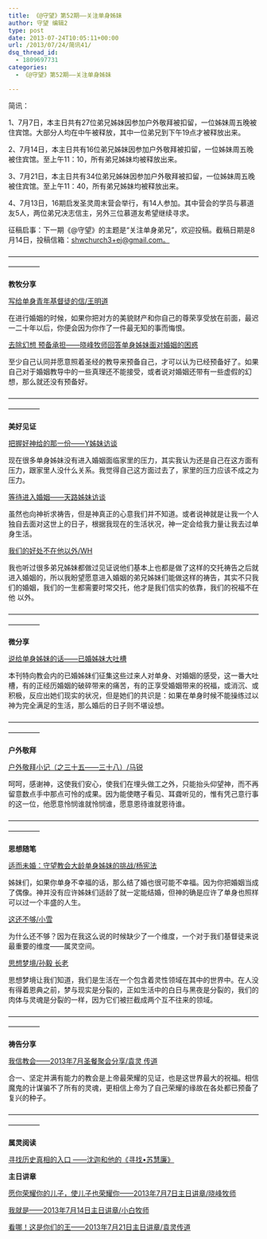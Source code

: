 ```yaml
---
title: 《@守望》第52期——关注单身姊妹
author: 守望 编辑2
type: post
date: 2013-07-24T10:05:11+00:00
url: /2013/07/24/简讯41/
dsq_thread_id:
  - 1809697731
categories:
  - 《@守望》第52期——关注单身姊妹

---
```

简讯： 

1、7月7日，本主日共有27位弟兄姊妹因参加户外敬拜被扣留，一位姊妹周五晚被住宾馆。大部分人均在中午被释放，其中一位弟兄到下午19点才被释放出来。 

2、7月14日，本主日共有16位弟兄姊妹因参加户外敬拜被扣留，一位姊妹周五晚被住宾馆。至上午11：10，所有弟兄姊妹均被释放出来。 

3、7月21日，本主日共有34位弟兄姊妹因参加户外敬拜被扣留，一位姊妹周五晚被住宾馆。至上午11：40，所有弟兄姊妹均被释放出来。 

4、7月13日，16期启发圣灵周末营会举行，有14人参加。其中营会的学员与慕道友5人，两位弟兄决志信主，另外三位慕道友希望继续寻求。 

征稿启事：下一期《@守望》的主题是&ldquo;关注单身弟兄&rdquo;，欢迎投稿。截稿日期是8月14日，投稿信箱：<span style="text-decoration: underline;"><a href="mailto:shwchurch3+ej@gmail.com。">shwchurch3+ej@gmail.com。</a></span> 

<span style="line-height: 20.7999992370605px;">&#8212;&#8212;&#8212;&#8212;&#8212;&#8212;&#8212;&#8212;&#8212;&#8212;&#8212;&#8212;&#8212;&#8212;&#8212;&#8212;&#8212;&#8212;&#8212;&#8212;&#8212;&#8212;&#8212;&#8212;&#8212;&#8212;&#8212;&#8212;&#8212;&#8212;&#8212;&#8212;&#8212;&#8212;&#8212;&#8212;&#8212;&#8212;&#8212;&#8212;&#8211;</span> 

**教牧分享** 

[写给单身青年基督徒的信/王明道][1]
	  
在进行婚姻的时候，如果你把对方的美貌财产和你自己的尊荣享受放在前面，最迟一二十年以后，你便会因为你作了一件最无知的事而悔恨。 

[去除幻想 预备承担&mdash;&mdash;晓峰牧师回答单身姊妹面对婚姻的困惑][2]
	  
至少自己认同并愿意照着圣经的教导来预备自己，才可以认为已经预备好了。如果自己对于婚姻教导中的一些真理还不能接受，或者说对婚姻还带有一些虚假的幻想，那么就还没有预备好。 

<span style="line-height: 20.7999992370605px;">&#8212;&#8212;&#8212;&#8212;&#8212;&#8212;&#8212;&#8212;&#8212;&#8212;&#8212;&#8212;&#8212;&#8212;&#8212;&#8212;&#8212;&#8212;&#8212;&#8212;&#8212;&#8212;&#8212;&#8212;&#8212;&#8212;&#8212;&#8212;&#8212;&#8212;&#8212;&#8212;&#8212;&#8212;&#8212;&#8212;&#8212;&#8212;&#8212;&#8212;&#8211;</span> 

**美好见证** 

[把握好神给的那一份&mdash;&mdash;Y姊妹访谈][3]
	  
现在很多单身姊妹没有进入婚姻面临家里的压力，其实我认为还是自己在这方面有压力，跟家里人没什么关系。我觉得自己这方面过去了，家里的压力应该不成之为压力。 

[等待进入婚姻&mdash;&mdash;天路姊妹访谈][4]
	  
虽然也向神祈求祷告，但是神真正的心意我们并不知道。或者说神就是让我一个人独自去面对这世上的日子，根据我现在的生活状况，神一定会给我力量让我去过单身生活。 

[我们的好处不在他以外/WH][5]
	  
我也听过很多弟兄姊妹都做过见证说他们基本上也都是做了这样的交托祷告之后就进入婚姻的，所以我盼望愿意进入婚姻的弟兄姊妹们能做这样的祷告，其实不只我们的婚姻，我们的一生都需要时常交托，他才是我们信实的依靠，我们的祝福不在他 以外。&nbsp; 

<span style="line-height: 20.7999992370605px;">&#8212;&#8212;&#8212;&#8212;&#8212;&#8212;&#8212;&#8212;&#8212;&#8212;&#8212;&#8212;&#8212;&#8212;&#8212;&#8212;&#8212;&#8212;&#8212;&#8212;&#8212;&#8212;&#8212;&#8212;&#8212;&#8212;&#8212;&#8212;&#8212;&#8212;&#8212;&#8212;&#8212;&#8212;&#8212;&#8212;&#8212;&#8212;&#8212;&#8212;&#8211;</span> 

**微分享** 

[说给单身姊妹的话&mdash;&mdash;已婚姊妹大吐槽][6]
	  
本刊特向教会内的已婚姊妹们征集这些过来人对单身、对婚姻的感受，这一番大吐槽，有的正经历婚姻的破碎带来的痛苦，有的正享受婚姻带来的祝福，或消沉、或积极，反应出她们现实的状况，但是她们的共识是：如果在单身时候不能操练过以神为完全满足的生活，那么婚后的日子则不堪设想。 

<span style="line-height: 20.7999992370605px;">&#8212;&#8212;&#8212;&#8212;&#8212;&#8212;&#8212;&#8212;&#8212;&#8212;&#8212;&#8212;&#8212;&#8212;&#8212;&#8212;&#8212;&#8212;&#8212;&#8212;&#8212;&#8212;&#8212;&#8212;&#8212;&#8212;&#8212;&#8212;&#8212;&#8212;&#8212;&#8212;&#8212;&#8212;&#8212;&#8212;&#8212;&#8212;&#8212;&#8212;&#8211;</span> 

**户外敬拜** 

[户外敬拜小记（之三十五&mdash;&mdash;三十八）/马锐][7]
	  
呵呵，感谢神，这使我们安心，使我们在埋头做工之外，只能抬头仰望神，而不再留意数点手中那点可怜的成果。因为能使瞎子看见、耳聋听见的，惟有凭己意行事的这一位，他愿意怜悯谁就怜悯谁，愿意恩待谁就恩待谁。 

<span style="line-height: 20.7999992370605px;">&#8212;&#8212;&#8212;&#8212;&#8212;&#8212;&#8212;&#8212;&#8212;&#8212;&#8212;&#8212;&#8212;&#8212;&#8212;&#8212;&#8212;&#8212;&#8212;&#8212;&#8212;&#8212;&#8212;&#8212;&#8212;&#8212;&#8212;&#8212;&#8212;&#8212;&#8212;&#8212;&#8212;&#8212;&#8212;&#8212;&#8212;&#8212;&#8212;&#8212;&#8211;</span> 

**思想随笔** 

[适而未婚：守望教会大龄单身姊妹的挑战/杨宪法][8]
	  
姊妹们，如果你单身不幸福的话，那么结了婚也很可能不幸福。因为你把婚姻当成了偶像。神并没有应许姊妹们适龄了就一定能结婚，但神的确是应许了单身也照样可以过一个丰盛的人生。 

[这还不够/小雪][9]
	  
为什么还不够？因为在我这么说的时候缺少了一个维度，一个对于我们基督徒来说最重要的维度&mdash;&mdash;属灵空间。 

[思想梦境/孙毅 长老][10]
	  
思想梦境让我们知道，我们是生活在一个包含着灵性领域在其中的世界中。在人没有得着恩典之前，梦与现实是分裂的，正如生活中的白日与黑夜是分裂的，我们的肉体与灵魂是分裂的一样，因为它们被拦截成两个互不往来的领域。 

<span style="line-height: 20.7999992370605px;">&#8212;&#8212;&#8212;&#8212;&#8212;&#8212;&#8212;&#8212;&#8212;&#8212;&#8212;&#8212;&#8212;&#8212;&#8212;&#8212;&#8212;&#8212;&#8212;&#8212;&#8212;&#8212;&#8212;&#8212;&#8212;&#8212;&#8212;&#8212;&#8212;&#8212;&#8212;&#8212;&#8212;&#8212;&#8212;&#8212;&#8212;&#8212;&#8212;&#8212;&#8211;</span> 

**祷告分享** 

[我信教会&mdash;&mdash;2013年7月圣餐聚会分享/袁灵 传道][11]
	  
合一、坚定并满有能力的教会是上帝最荣耀的见证，也是这世界最大的祝福。相信魔鬼的计谋骗不了所有的灵魂，更相信上帝为了自己荣耀的缘故在各处都已预备了复兴的种子。 

<span style="line-height: 20.7999992370605px;">&#8212;&#8212;&#8212;&#8212;&#8212;&#8212;&#8212;&#8212;&#8212;&#8212;&#8212;&#8212;&#8212;&#8212;&#8212;&#8212;&#8212;&#8212;&#8212;&#8212;&#8212;&#8212;&#8212;&#8212;&#8212;&#8212;&#8212;&#8212;&#8212;&#8212;&#8212;&#8212;&#8212;&#8212;&#8212;&#8212;&#8212;&#8212;&#8212;&#8212;&#8211;</span> 

**属灵阅读** 

[寻找历史真相的入口 &mdash;&mdash;沈迦和他的《寻找&bull;苏慧廉》][12] 

**主日讲章** 

[愿你荣耀你的儿子，使儿子也荣耀你&mdash;&mdash;2013年7月7日主日讲章/晓峰牧师][13]
	  
[我就是&mdash;&mdash;2013年7月14日主日讲章/小白牧师][14]
	  
[看哪！这是你们的王&mdash;&mdash;2013年7月21日主日讲章/袁灵传道][15] 

&nbsp;

 [1]: /2013/07/24/写给单身青年基督徒的信王明道/
 [2]: /2013/07/24/去除幻想预备承担晓峰牧师回答单身姊妹面对/
 [3]: /2013/07/24/把握好神给的那一份y姊妹访谈/
 [4]: /2013/07/24/等待进入婚姻r姊妹访谈/
 [5]: /2013/07/24/我们的好处不在他以外王红/
 [6]: /2013/07/24/说给单身姊妹的话已婚姊妹大吐槽/
 [7]: /2013/07/24/户外敬拜小记之三十五三十八马锐/
 [8]: /2013/07/24/适而未婚守望教会大龄单身姊妹的挑战杨宪法/
 [9]: /2013/07/24/这还不够小雪/
 [10]: /2013/07/24/思想梦境孙毅长老/
 [11]: /2013/07/24/我信教会2013年7月圣餐聚会分享袁灵传道/
 [12]: /2013/07/24/寻找历史真相的入口沈迦和他的寻找苏慧/
 [13]: /2013/07/05/愿你荣耀你的儿子使儿子也荣耀你2013年7月7日/
 [14]: /2013/07/12/我就是2013年7月14日主日讲章/
 [15]: /2013/07/19/看哪这是你们的王2013年7月21日主日讲章袁灵传/